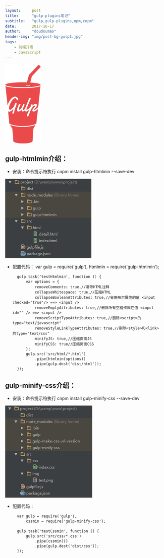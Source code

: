 ```yaml
---
layout:     post
title:      "gulp-plugins笔记"
subtitle:   "gulp,gulp-plugins,npm,cnpm"
date:       2017-10-17
author:     "doudoumao"
header-img: "img/post-bg-gulp1.jpg"
tags:
    - 前端开发
    - JavaScript
---
```

![gulp-logo](/img/in-post/post-gulp/gulp-logo-mini.png)
## gulp-htmlmin介绍：
* 安装：命令提示符执行 cnpm install gulp-htmlmin --save-dev<br>

![gulp-htmlmin-1](/img/in-post/post-gulp-plugins/gulp-htmlmin-1.png)

* 配置代码： 
		var gulp = require('gulp'),
		    htmlmin = require('gulp-htmlmin');
		 
		gulp.task('testHtmlmin', function () {
		    var options = {
		        removeComments: true,//清除HTML注释
		        collapseWhitespace: true,//压缩HTML
		        collapseBooleanAttributes: true,//省略布尔属性的值 <input checked="true"/> ==> <input />
		        removeEmptyAttributes: true,//删除所有空格作属性值 <input id="" /> ==> <input />
		        removeScriptTypeAttributes: true,//删除<script>的type="text/javascript"
		        removeStyleLinkTypeAttributes: true,//删除<style>和<link>的type="text/css"
		        minifyJS: true,//压缩页面JS
		        minifyCSS: true//压缩页面CSS
		    };
		    gulp.src('src/html/*.html')
		        .pipe(htmlmin(options))
		        .pipe(gulp.dest('dist/html'));
		});


## gulp-minify-css介绍：
* 安装：命令提示符执行 cnpm install gulp-minify-css --save-dev<br>

![gulp-htmlmin-1](/img/in-post/post-gulp-plugins/gulp-minify-css-1.png)

* 配置代码： 
		
		var gulp = require('gulp'),
		    cssmin = require('gulp-minify-css');
		 
		gulp.task('testCssmin', function () {
		    gulp.src('src/css/*.css')
		        .pipe(cssmin())
		        .pipe(gulp.dest('dist/css'));
		});